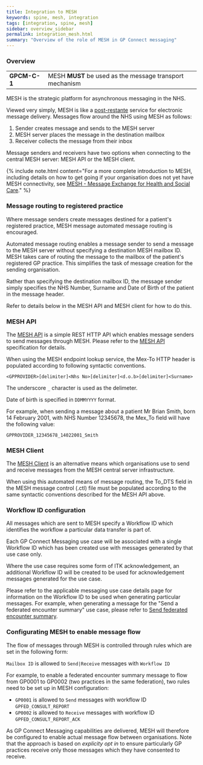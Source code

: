 ```yaml
---
title: Integration to MESH
keywords: spine, mesh, integration
tags: [integration, spine, mesh]
sidebar: overview_sidebar
permalink: integration_mesh.html
summary: "Overview of the role of MESH in GP Connect messaging"
---
```


### Overview ### 

<table class="requirement-box">
  <tr>
    <td><strong>GPCM-C-1</strong></td>
    <td>MESH <strong>MUST</strong> be used as the message transport mechanism</td>
  </tr>
</table>

MESH is the strategic platform for asynchronous messaging in the NHS.

Viewed very simply, MESH is like a [post-restante](https://en.wikipedia.org/wiki/Poste_restante) service for electronic message delivery. Messages flow around the NHS using MESH as follows:

1. Sender creates message and sends to the MESH server
2. MESH server places the message in the destination mailbox
3. Receiver collects the message from their inbox

Message senders and receivers have two options when connecting to the central MESH server: MESH API or the MESH client.

{% include note.html content="For a more complete introduction to MESH, including details on how to get going if your organisation does not yet have MESH connectivity, see [MESH - Message Exchange for Health and Social Care](https://digital.nhs.uk/services/message-exchange-for-social-care-and-health-mesh)." %} 


### Message routing to registered practice ###

Where message senders create messages destined for a patient's registered practice, MESH message automated message routing is encouraged.

Automated message routing enables a message sender to send a message to the MESH server without specifying a destination MESH mailbox ID. MESH takes care of routing the message to the mailbox of the patient's registered GP practice. This simplifies the task of message creation for the sending organisation.

Rather than specifying the destination mailbox ID, the message sender simply specifies the NHS Number, Surname and Date of Birth of the patient in the message header.

Refer to details below in the MESH API and MESH client for how to do this. 

### MESH API ###

The [MESH API](https://nhsconnect.github.io/spine-mesh/) is a simple REST HTTP API which enables message senders to send messages through MESH. Please refer to the [MESH API](https://nhsconnect.github.io/spine-mesh/) specification for details.

When using the MESH endpoint lookup service, the Mex-To HTTP header is populated according to following syntactic conventions.

`<GPPROVIDER>[delimiter]<Nhs No>[delimiter]<d.o.b>[delimiter]<Surname>`

The underscore `_` character is used as the delimeter.

Date of birth is specified in `DDMMYYYY` format.

For example, when sending a message about a patient Mr Brian Smith, born 14 February 2001, with NHS Number 12345678, the Mex_To field will have the following value:

`GPPROVIDER_12345678_14022001_Smith`


### MESH Client ###

The [MESH Client](https://digital.nhs.uk/services/message-exchange-for-social-care-and-health-mesh/technical-information-for-message-exchange-for-social-care-and-health-mesh) is an alternative means which organisations use to send and receive messages from the MESH central server infrastructure.

When using this automated means of message routing, the To_DTS field in the MESH message control (.ctl) file must be populated according to the same syntactic conventions described for the MESH API above.


### Workflow ID configuration ###

All messages which are sent to MESH specify a Workflow ID which identifies the workflow a particular data transfer is part of.

Each GP Connect Messaging use case will be associated with a single Workflow ID which has been created use with messages generated by that use case only. 

Where the use case requires some form of ITK acknowledgement, an additional Workflow ID will be created to be used for acknowledgement messages generated for the use case.

Please refer to the applicable messaging use case details page for information on the Workflow ID to be used when generating particular messages. For example, when generating a message for the "Send a federated encounter summary" use case, please refer to [Send federated encounter summary](senddocument_fedcon_mesh.html).

### Configurating MESH to enable message flow ###

The flow of messages through MESH is controlled through rules which are set in the following form:

`Mailbox ID` is allowed to `Send|Receive` messages with `Workflow ID`

For example, to enable a federated encounter summary message to flow from GP0001 to GP0002 (two practices in the same federation), two rules need to be set up in MESH configuration:

- `GP0001` is allowed to `Send` messages with workflow ID `GPFED_CONSULT_REPORT`
- `GP0002` is allowed to `Receive` messages with workflow ID `GPFED_CONSULT_REPORT_ACK`

As GP Connect Messaging capabilities are delivered, MESH will therefore be configured to enable actual message flow between organisations. Note that the approach is based on *explicity opt in* to ensure particularly GP practices receive only those messages which they have consented to receive. 



